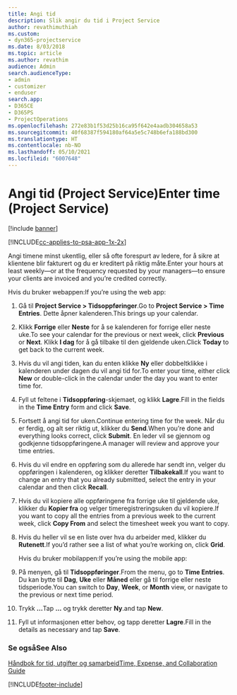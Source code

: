 ```yaml
---
title: Angi tid
description: Slik angir du tid i Project Service
author: revathimuthiah
ms.custom:
- dyn365-projectservice
ms.date: 8/03/2018
ms.topic: article
ms.author: revathim
audience: Admin
search.audienceType:
- admin
- customizer
- enduser
search.app:
- D365CE
- D365PS
- ProjectOperations
ms.openlocfilehash: 272e83b1f53d25b16ca95f642e4aadb304658a53
ms.sourcegitcommit: 40f68387f594180af64a5e5c748b6efa188bd300
ms.translationtype: HT
ms.contentlocale: nb-NO
ms.lasthandoff: 05/10/2021
ms.locfileid: "6007648"
---
```

# <a name="enter-time-project-service"></a><span data-ttu-id="a17cb-103">Angi tid (Project Service)</span><span class="sxs-lookup"><span data-stu-id="a17cb-103">Enter time (Project Service)</span></span>

[!include [banner](../includes/psa-now-project-operations.md)]

[!INCLUDE[cc-applies-to-psa-app-1x-2x](../includes/cc-applies-to-psa-app-1x-2x.md)]

<span data-ttu-id="a17cb-104">Angi timene minst ukentlig, eller så ofte forespurt av ledere, for å sikre at klientene blir fakturert og du er kreditert på riktig måte.</span><span class="sxs-lookup"><span data-stu-id="a17cb-104">Enter your hours at least weekly—or at the frequency requested by your managers—to ensure your clients are invoiced and you’re credited correctly.</span></span>  
  
 <span data-ttu-id="a17cb-105">Hvis du bruker webappen:</span><span class="sxs-lookup"><span data-stu-id="a17cb-105">If you’re using the web app:</span></span>  
  
1. <span data-ttu-id="a17cb-106">Gå til **Project Service > Tidsoppføringer**.</span><span class="sxs-lookup"><span data-stu-id="a17cb-106">Go to **Project Service > Time Entries**.</span></span> <span data-ttu-id="a17cb-107">Dette åpner kalenderen.</span><span class="sxs-lookup"><span data-stu-id="a17cb-107">This brings up your calendar.</span></span>  
  
2. <span data-ttu-id="a17cb-108">Klikk **Forrige** eller **Neste** for å se kalenderen for forrige eller neste uke.</span><span class="sxs-lookup"><span data-stu-id="a17cb-108">To see your calendar for the previous or next week, click **Previous** or **Next**.</span></span> <span data-ttu-id="a17cb-109">Klikk **I dag** for å gå tilbake til den gjeldende uken.</span><span class="sxs-lookup"><span data-stu-id="a17cb-109">Click **Today** to get back to the current week.</span></span>  
  
3. <span data-ttu-id="a17cb-110">Hvis du vil angi tiden, kan du enten klikke **Ny** eller dobbeltklikke i kalenderen under dagen du vil angi tid for.</span><span class="sxs-lookup"><span data-stu-id="a17cb-110">To enter your time, either click **New** or double-click in the calendar under the day you want to enter time for.</span></span>  
  
4. <span data-ttu-id="a17cb-111">Fyll ut feltene i **Tidsoppføring**-skjemaet, og klikk **Lagre**.</span><span class="sxs-lookup"><span data-stu-id="a17cb-111">Fill in the fields in the **Time Entry** form and click **Save**.</span></span>  
  
5. <span data-ttu-id="a17cb-112">Fortsett å angi tid for uken.</span><span class="sxs-lookup"><span data-stu-id="a17cb-112">Continue entering time for the week.</span></span> <span data-ttu-id="a17cb-113">Når du er ferdig, og alt ser riktig ut, klikker du **Send**.</span><span class="sxs-lookup"><span data-stu-id="a17cb-113">When you’re done and everything looks correct, click **Submit**.</span></span> <span data-ttu-id="a17cb-114">En leder vil se gjennom og godkjenne tidsoppføringene.</span><span class="sxs-lookup"><span data-stu-id="a17cb-114">A manager will review and approve your time entries.</span></span>  
  
6. <span data-ttu-id="a17cb-115">Hvis du vil endre en oppføring som du allerede har sendt inn, velger du oppføringen i kalenderen, og klikker deretter **Tilbakekall**.</span><span class="sxs-lookup"><span data-stu-id="a17cb-115">If you want to change an entry that you already submitted, select the entry in your calendar and then click **Recall**.</span></span>  
  
7. <span data-ttu-id="a17cb-116">Hvis du vil kopiere alle oppføringene fra forrige uke til gjeldende uke, klikker du **Kopier fra** og velger timeregistreringsuken du vil kopiere.</span><span class="sxs-lookup"><span data-stu-id="a17cb-116">If you want to copy all the entries from a previous week to the current week, click **Copy From** and select the timesheet week you want to copy.</span></span>  
  
8. <span data-ttu-id="a17cb-117">Hvis du heller vil se en liste over hva du arbeider med, klikker du **Rutenett**.</span><span class="sxs-lookup"><span data-stu-id="a17cb-117">If you’d rather see a list of what you’re working on, click **Grid**.</span></span>  
  
   <span data-ttu-id="a17cb-118">Hvis du bruker mobilappen:</span><span class="sxs-lookup"><span data-stu-id="a17cb-118">If you’re using the mobile app:</span></span>  
  
9. <span data-ttu-id="a17cb-119">På menyen, gå til **Tidsoppføringer**.</span><span class="sxs-lookup"><span data-stu-id="a17cb-119">From the menu, go to **Time Entries**.</span></span>     <span data-ttu-id="a17cb-120">Du kan bytte til **Dag**, **Uke** eller **Måned** eller gå til forrige eller neste tidsperiode.</span><span class="sxs-lookup"><span data-stu-id="a17cb-120">You can switch to **Day**, **Week**, or **Month** view, or navigate to the previous or next time period.</span></span>  
  
10. <span data-ttu-id="a17cb-121">Trykk **…**</span><span class="sxs-lookup"><span data-stu-id="a17cb-121">Tap **…**</span></span> <span data-ttu-id="a17cb-122">og trykk deretter **Ny**.</span><span class="sxs-lookup"><span data-stu-id="a17cb-122">and tap **New**.</span></span>  
  
11. <span data-ttu-id="a17cb-123">Fyll ut informasjonen etter behov, og tapp deretter **Lagre**.</span><span class="sxs-lookup"><span data-stu-id="a17cb-123">Fill in the details as necessary and tap **Save**.</span></span>  
  
### <a name="see-also"></a><span data-ttu-id="a17cb-124">Se også</span><span class="sxs-lookup"><span data-stu-id="a17cb-124">See Also</span></span>  
 [<span data-ttu-id="a17cb-125">Håndbok for tid, utgifter og samarbeid</span><span class="sxs-lookup"><span data-stu-id="a17cb-125">Time, Expense, and Collaboration Guide</span></span>](../psa/time-expense-collaboration-guide.md)


[!INCLUDE[footer-include](../includes/footer-banner.md)]